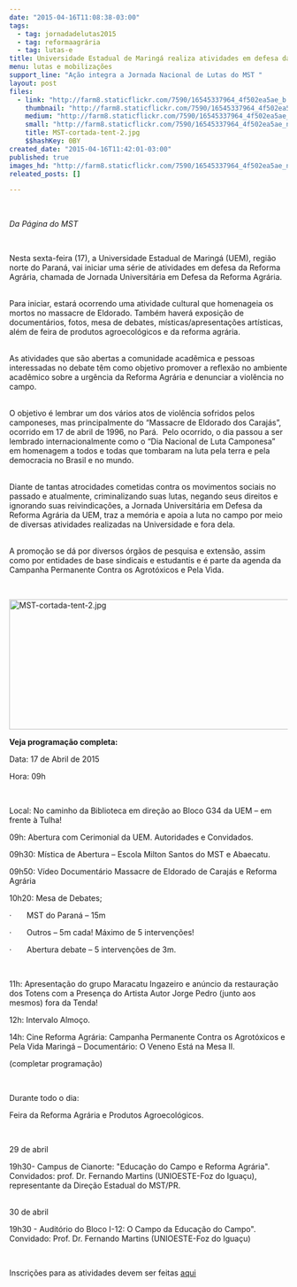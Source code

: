 ```yaml
---
date: "2015-04-16T11:08:38-03:00"
tags:
  - tag: jornadadelutas2015
  - tag: reformaagrária
  - tag: lutas-e
title: Universidade Estadual de Maringá realiza atividades em defesa da Reforma Agrária
menu: lutas e mobilizações
support_line: "Ação integra a Jornada Nacional de Lutas do MST "
layout: post
files:
  - link: "http://farm8.staticflickr.com/7590/16545337964_4f502ea5ae_b.jpg"
    thumbnail: "http://farm8.staticflickr.com/7590/16545337964_4f502ea5ae_t.jpg"
    medium: "http://farm8.staticflickr.com/7590/16545337964_4f502ea5ae_z.jpg"
    small: "http://farm8.staticflickr.com/7590/16545337964_4f502ea5ae_n.jpg"
    title: MST-cortada-tent-2.jpg
    $$hashKey: 0BY
created_date: "2015-04-16T11:42:01-03:00"
published: true
images_hd: "http://farm8.staticflickr.com/7590/16545337964_4f502ea5ae_n.jpg"
releated_posts: []

---
```

<p>&nbsp;</p>

<p><em>Da P&aacute;gina do MST </em></p>

<p>&nbsp;</p>

<p>Nesta sexta-feira (17), a Universidade Estadual de Maring&aacute; (UEM), regi&atilde;o norte do Paran&aacute;, vai iniciar uma s&eacute;rie de atividades em defesa da Reforma Agr&aacute;ria, chamada de Jornada Universit&aacute;ria em Defesa da Reforma Agr&aacute;ria.</p>

<p><br />
Para iniciar, estar&aacute; ocorrendo uma atividade cultural que homenageia os mortos no massacre de Eldorado. Tamb&eacute;m haver&aacute; exposi&ccedil;&atilde;o de document&aacute;rios, fotos,&nbsp;mesa de debates, m&iacute;sticas/apresenta&ccedil;&otilde;es art&iacute;sticas, al&eacute;m de feira de produtos agroecol&oacute;gicos e da reforma agr&aacute;ria.</p>

<p><br />
As atividades que s&atilde;o abertas a comunidade acad&ecirc;mica e pessoas interessadas no debate t&ecirc;m como objetivo promover a reflex&atilde;o no ambiente acad&ecirc;mico sobre a urg&ecirc;ncia da Reforma Agr&aacute;ria e denunciar a viol&ecirc;ncia no campo.</p>

<p><br />
O objetivo &eacute; lembrar um dos v&aacute;rios atos de viol&ecirc;ncia sofridos pelos camponeses, mas principalmente do &ldquo;Massacre de Eldorado dos Caraj&aacute;s&rdquo;, ocorrido em 17 de abril de 1996, no Par&aacute;.&nbsp; Pelo ocorrido, o dia passou a ser lembrado internacionalmente como o &ldquo;Dia Nacional de Luta Camponesa&rdquo; em homenagem a todos e todas que tombaram na luta pela terra e pela democracia no Brasil e no mundo.</p>

<p><br />
Diante de tantas atrocidades cometidas contra os movimentos sociais no passado e atualmente, criminalizando suas lutas, negando seus direitos e ignorando suas reivindica&ccedil;&otilde;es, a Jornada Universit&aacute;ria em Defesa da Reforma Agr&aacute;ria da UEM, traz a mem&oacute;ria e apoia a luta no campo por meio de diversas atividades realizadas na Universidade e fora dela.</p>

<p><br />
A promo&ccedil;&atilde;o se d&aacute; por diversos &oacute;rg&atilde;os de pesquisa e extens&atilde;o, assim como por entidades de base sindicais e estudantis e &eacute; parte da agenda da Campanha Permanente Contra os Agrot&oacute;xicos e Pela Vida.</p>

<p>&nbsp;</p>

<p><img alt="MST-cortada-tent-2.jpg" height="235" src="http://farm8.staticflickr.com/7590/16545337964_4f502ea5ae_b.jpg" width="680" /></p>

<p><strong>Veja programa&ccedil;&atilde;o completa:</strong></p>

<p>Data: 17 de Abril de 2015</p>

<p>Hora: 09h</p>

<p>&nbsp;</p>

<p>Local: No caminho da Biblioteca em dire&ccedil;&atilde;o ao Bloco G34 da UEM &ndash; em frente &agrave; Tulha!</p>

<p>09h: Abertura com Cerimonial da UEM. Autoridades e Convidados.</p>

<p>09h30: M&iacute;stica de Abertura &ndash; Escola Milton Santos do MST e Abaecatu.</p>

<p>09h50: V&iacute;deo Document&aacute;rio Massacre de Eldorado de Caraj&aacute;s e Reforma Agr&aacute;ria</p>

<p>10h20: Mesa de Debates;</p>

<p>&middot;&nbsp;&nbsp;&nbsp;&nbsp;&nbsp;&nbsp; MST do Paran&aacute; &ndash; 15m</p>

<p>&middot;&nbsp;&nbsp;&nbsp;&nbsp;&nbsp;&nbsp; Outros &ndash; 5m cada! M&aacute;ximo de 5 interven&ccedil;&otilde;es!</p>

<p>&middot;&nbsp;&nbsp;&nbsp;&nbsp;&nbsp;&nbsp; Abertura debate &ndash; 5 interven&ccedil;&otilde;es de 3m.</p>

<p>&nbsp;</p>

<p>11h: Apresenta&ccedil;&atilde;o do grupo Maracatu Ingazeiro e an&uacute;ncio da restaura&ccedil;&atilde;o dos Totens com a Presen&ccedil;a do Artista Autor Jorge Pedro (junto aos mesmos) fora da Tenda!</p>

<p>12h: Intervalo Almo&ccedil;o.</p>

<p>14h: Cine Reforma Agr&aacute;ria: Campanha Permanente Contra os Agrot&oacute;xicos e Pela Vida Maring&aacute; &ndash; Document&aacute;rio: O Veneno Est&aacute; na Mesa II.</p>

<p>(completar programa&ccedil;&atilde;o)</p>

<p>&nbsp;</p>

<p>Durante todo o dia:</p>

<p>Feira da Reforma Agr&aacute;ria e Produtos Agroecol&oacute;gicos.&nbsp;</p>

<p>&nbsp;</p>

<p>29 de abril</p>

<p>19h30- Campus de Cianorte: &quot;Educa&ccedil;&atilde;o do Campo e Reforma Agr&aacute;ria&quot;. Convidados: prof. Dr. Fernando Martins (UNIOESTE-Foz do Igua&ccedil;u), representante da Dire&ccedil;&atilde;o Estadual do MST/PR.<br />
&nbsp;</p>

<p>30 de abril</p>

<p>19h30 - Audit&oacute;rio do Bloco I-12: O Campo da Educa&ccedil;&atilde;o do Campo&quot;.<br />
Convidado: Prof. Dr. Fernando Martins (UNIOESTE-Foz do Igua&ccedil;u)</p>

<p>&nbsp;</p>

<p>Inscri&ccedil;&otilde;es para as atividades devem ser feitas <a href="https://docs.google.com/forms/d/1q2LC-T8R2FwV8HmQA8JfjeZJivlo2JyG4pGu4eQhjg4/viewform?c=0&amp;w=1">aqui </a></p>
